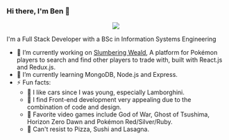 ### Hi there, I'm Ben 👋

<p align="center">
  <img src="https://i.ibb.co/7pVVyPX/leaphere-drawing.png">
</p>

<!--
**nadlerBen/nadlerBen** is a ✨ _special_ ✨ repository because its `README.md` (this file) appears on your GitHub profile.-->

I'm a Full Stack Developer with a BSc in Information Systems Engineering

- 🔭 I’m currently working on [Slumbering Weald](https://github.com/nadlerBen/slumbering-weald), A platform for Pokémon players to search and find other players to trade with, built with React.js and Redux.js.
- 🌱 I’m currently learning MongoDB, Node.js and Express.
- ⚡ Fun facts: 
    - :blue_car: I like cars since I was young, especially Lamborghini.
    - :art: I find Front-end development very appealing due to the combination of code and design.
    - :space_invader: Favorite video games include God of War, Ghost of Tsushima, Horizon Zero Dawn and Pokémon Red/Silver/Ruby. 
    - :pizza: Can't resist to Pizza, Sushi and Lasagna.
